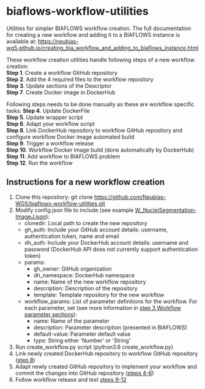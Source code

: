 # biaflows-workflow-utilities
Utilities for simpler BIAFLOWS workflow creation. The full documentation for creating a new workflow and adding it to a BIAFLOWS instance is available at:
https://neubias-wg5.github.io/creating_bia_workflow_and_adding_to_biaflows_instance.html

These workflow creation utilities handle following steps of a new workflow creation:\
**Step 1**. Create a workflow GitHub repository\
**Step 2**. Add the 4 required files to the workflow repository\
**Step 3**. Update sections of the Descriptor\
**Step 7**. Create Docker image in DockerHub

Following steps needs to be done manually as these are workflow specific tasks:
**Step 4**. Update DockerFile\
**Step 5**. Update wrapper script\
**Step 6**. Adapt your workflow script\
**Step 8**. Link DockerHub repository to workflow GitHub repository and configure workflow Docker image automated build\
**Step 9**. Trigger a workflow release\
**Step 10**. Workflow Docker image build (done automatically by DockerHub)\
**Step 11**. Add workflow to BIAFLOWS problem\
**Step 12**. Run the workflow

## Instructions for a new workflow creation
1. Clone this repository: git clone https://github.com/Neubias-WG5/biaflows-workflow-utilities.git
2. Modify config.json file to include (see example [W_NucleiSegmentation-ImageJ.json](https://github.com/Neubias-WG5/biaflows-workflow-utilities/blob/master/W_NucleiSegmentation-ImageJ_example.json)):
    - clonedir: Local path to create the new repository
    - gh_auth: Include your GitHub account details: username, authentication token, name and email
    - dh_auth: Include your DockerHub account details: username and password (DockerHub API does not currently support authentication token)
    - params:
        - gh_owner: GitHub organization
        - dh_namespace: DockerHub namespace
        - name: Name of the new workflow repository
        - description: Description of the repository
        - template: Template repository for the new workflow
    - workflow_params: List of parameter definitions for the workflow. For each parameter, set (see more information in [step 3 Workflow parameter sections](https://neubias-wg5.github.io/creating_bia_workflow_and_adding_to_biaflows_instance.html)):
        - name: Name of the parameter
        - description: Parameter description (presented in BIAFLOWS)
        - default-value: Parameter default value
        - type: String either 'Number' or 'String'
3. Run create_workflow.py script (python3.6 create_workflow.py)
4. Link newly created DockerHub repository to workflow GitHub repository ([step 8](https://neubias-wg5.github.io/creating_bia_workflow_and_adding_to_biaflows_instance.html))
5. Adapt newly created GitHub repository to implement your workflow and commit the changes into GitHub repository ([steps 4-6](https://neubias-wg5.github.io/creating_bia_workflow_and_adding_to_biaflows_instance.html))
6. Follow workflow release and test [steps 9-12](https://neubias-wg5.github.io/creating_bia_workflow_and_adding_to_biaflows_instance.html)
